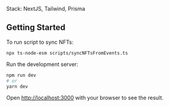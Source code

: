 Stack:
NextJS, Tailwind, Prisma


## Getting Started
To run script to sync NFTs:
```
npx ts-node-esm scripts/syncNFTsFromEvents.ts
```

Run the development server:

```bash
npm run dev
# or
yarn dev
```

Open [http://localhost:3000](http://localhost:3000) with your browser to see the result.
